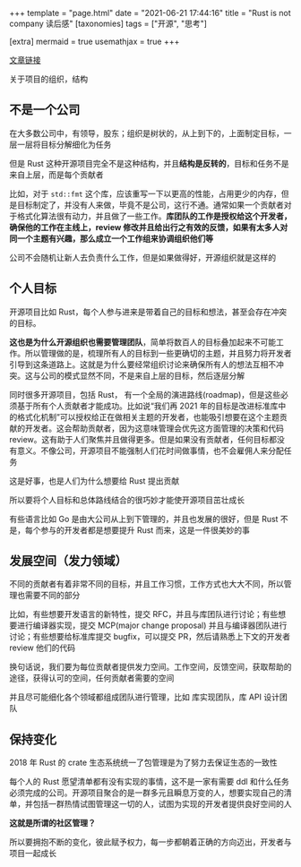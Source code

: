 +++
template = "page.html"
date = "2021-06-21 17:44:16"
title = "Rust is not company 读后感"
[taxonomies]
tags = ["开源", "思考"]

[extra]
mermaid = true
usemathjax = true
+++
<!--
mermaid example:
<div class="mermaid">
    mermaid program
</div>
-->

[文章链接](https://blog.m-ou.se/rust-is-not-a-company/)

关于项目的组织，结构

## 不是一个公司
在大多数公司中，有领导，股东；组织是树状的，从上到下的，上面制定目标，一层一层将目标分解细化为任务

但是 Rust 这种开源项目完全不是这种结构，并且**结构是反转的**，目标和任务不是来自上层，而是每个贡献者

比如，对于 `std::fmt` 这个库，应该重写一下以更高的性能，占用更少的内存，但是目标制定了，并没有人来做，毕竟不是公司，这行不通。通常如果一个贡献者对于格式化算法很有动力，并且做了一些工作。**库团队的工作是授权给这个开发者，确保他的工作在主线上，review 修改并且给出行之有效的反馈，如果有太多人对同一个主题有兴趣，那么成立一个工作组来协调组织他们等**

公司不会随机让新人去负责什么工作，但是如果做得好，开源组织就是这样的

## 个人目标
开源项目比如 Rust，每个人参与进来是带着自己的目标和想法，甚至会存在冲突的目标。

**这也是为什么开源组织也需要管理团队**，简单将数百人的目标叠加起来不可能工作。所以管理做的是，梳理所有人的目标到一些更确切的主题，并且努力将开发者引导到这条道路上。这就是为什么要经常组织讨论来确保所有人的想法互相不冲突。这与公司的模式显然不同，不是来自上层的目标，然后逐层分解

同时很多开源项目，包括 Rust， 有一个全局的演进路线(roadmap)，但是这些必须基于所有个人贡献者才能成功。比如说“我们再 2021 年的目标是改进标准库中的格式化机制”可以授权给正在做相关主题的开发者，也能吸引想要在这个主题贡献的开发者。这会帮助贡献者，因为这意味管理会优先这方面管理的决策和代码 review。这有助于人们聚焦并且做得更多。但是如果没有贡献者，任何目标都没有意义。不像公司，开源项目不能强制人们花时间做事情，也不会雇佣人来分配任务

这是好事，也是人们为什么想要给 Rust 提出贡献

所以要将个人目标和总体路线结合的很巧妙才能使开源项目茁壮成长

有些语言比如 Go 是由大公司从上到下管理的，并且也发展的很好，但是 Rust 不是，每个参与的开发者都是想要提升 Rust 而来，这是一件很美妙的事

## 发展空间（发力领域）
不同的贡献者有着非常不同的目标，并且工作习惯，工作方式也大大不同，所以管理也需要不同的部分

比如，有些想要开发语言的新特性，提交 RFC，并且与库团队进行讨论；有些想要进行编译器实现，提交 MCP(major change proposal) 并且与编译器团队进行讨论；有些想要给标准库提交 bugfix，可以提交 PR，然后请熟悉上下文的开发者 review 他们的代码

换句话说，我们要为每位贡献者提供发力空间。工作空间，反馈空间，获取帮助的途径，获得认可的空间，任何贡献者需要的空间

并且尽可能细化各个领域都组成团队进行管理，比如 库实现团队，库 API 设计团队


## 保持变化

2018 年 Rust 的 crate 生态系统统一了包管理是为了努力去保证生态的一致性

每个人的 Rust 愿望清单都有没有实现的事情，这不是一家有需要 ddl 和什么任务必须完成的公司。开源项目聚合的是一群多元且瞬息万变的人，想要实现自己的清单，并包括一群热情试图管理这一切的人，试图为实现的开发者提供良好空间的人

**这就是所谓的社区管理？**

所以要拥抱不断的变化，彼此赋予权力，每一步都朝着正确的方向迈出，开发者与项目一起成长